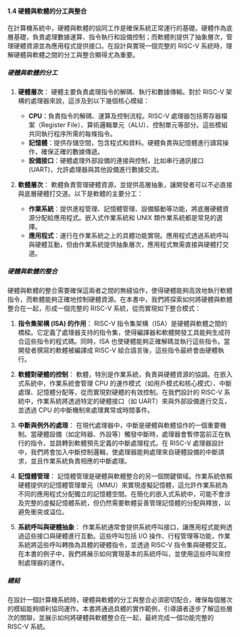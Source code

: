 #### 1.4 硬體與軟體的分工與整合

在計算機系統中，硬體與軟體的協同工作是確保系統正常運行的基礎。硬體作為底層基礎，負責處理數據運算、指令執行和設備控制；而軟體則提供了抽象層次，管理硬體資源並為應用程式提供接口。在設計與實現一個完整的 RISC-V 系統時，理解硬體與軟體之間的分工與整合顯得尤為重要。

##### 硬體與軟體的分工

1. **硬體層次**：
   硬體主要負責處理指令的解碼、執行和數據傳輸。對於 RISC-V 架構的處理器來說，這涉及到以下幾個核心模組：
   - **CPU**：負責指令的解碼、運算及控制流程。RISC-V 處理器包括寄存器檔案（Register File）、算術邏輯單元（ALU）、控制單元等部分。這些模組共同執行程序所需的每條指令。
   - **記憶體**：提供存儲空間，包含程式和資料。硬體負責與記憶體進行讀寫操作，確保正確的數據傳遞。
   - **設備接口**：硬體處理外部設備的連接與控制，比如串行通訊接口 (UART)，允許處理器與其他設備進行數據交流。

2. **軟體層次**：
   軟體負責管理硬體資源，並提供高層抽象，讓開發者可以不必直接與底層硬體打交道。以下是軟體的主要分工：
   - **作業系統**：提供進程管理、記憶體管理、設備驅動等功能，將底層硬體資源分配給應用程式。嵌入式作業系統和 UNIX 類作業系統都是常見的選擇。
   - **應用程式**：運行在作業系統之上的具體功能實現。應用程式透過系統呼叫與硬體互動，但由作業系統提供抽象層次，應用程式無需直接與硬體打交道。

##### 硬體與軟體的整合

硬體與軟體的整合需要確保這兩者之間的無縫協作，使得硬體能夠高效地執行軟體指令，而軟體能夠正確地控制硬體資源。在本書中，我們將探索如何將硬體與軟體整合在一起，形成一個完整的 RISC-V 系統，從而實現如下整合模式：

1. **指令集架構 (ISA) 的作用**：
   RISC-V 指令集架構（ISA）是硬體與軟體之間的橋樑。它定義了處理器支持的指令集，使得編譯器和軟體開發工具能夠生成符合這些指令的程式碼。同時，ISA 也使硬體能夠正確解碼並執行這些指令。當開發者撰寫的軟體被編譯成 RISC-V 組合語言後，這些指令最終會由硬體執行。

2. **軟體對硬體的控制**：
   軟體，特別是作業系統，負責與硬體資源的協調。在嵌入式系統中，作業系統會管理 CPU 的運作模式（如用戶模式和核心模式）、中斷處理、記憶體分配等，從而實現對硬體的有效控制。在我們設計的 RISC-V 系統中，作業系統將透過特定的硬體接口（如 UART）來與外部設備進行交互，並透過 CPU 的中斷機制來處理異常或時間事件。

3. **中斷與例外的處理**：
   在現代處理器中，中斷是硬體與軟體協作的一個重要機制。當硬體設備（如定時器、外設等）觸發中斷時，處理器會暫停當前正在執行的指令，並跳轉到軟體預先定義的中斷處理程式。在 RISC-V 處理器設計中，我們將會加入中斷控制邏輯，使處理器能夠處理來自硬體設備的中斷請求，並且作業系統負責相應的中斷處理。

4. **記憶體管理**：
   記憶體管理是硬體與軟體整合的另一個關鍵領域。作業系統依賴硬體提供的記憶體管理單元（MMU）來實現虛擬記憶體，這允許作業系統為不同的應用程式分配獨立的記憶體空間。在簡化的嵌入式系統中，可能不會涉及完整的虛擬記憶體系統，但仍然需要軟體妥善管理記憶體的分配與釋放，以避免衝突或溢位。

5. **系統呼叫與硬體抽象**：
   作業系統通常會提供系統呼叫接口，讓應用程式能夠透過這些接口與硬體進行互動。這些呼叫包括 I/O 操作、行程管理等功能，作業系統將這些呼叫轉換為具體的硬體指令，並透過 RISC-V 指令集與硬體交互。在本書的例子中，我們將展示如何實現基本的系統呼叫，並使用這些呼叫來控制處理器的運作。

##### 總結
在設計一個計算機系統時，硬體與軟體的分工與整合必須密切配合，確保每個層次的模組能夠順利協同運作。本書將通過具體的實作範例，引導讀者逐步了解這些層次的關聯，並展示如何將硬體與軟體整合在一起，最終完成一個功能完整的 RISC-V 系統。